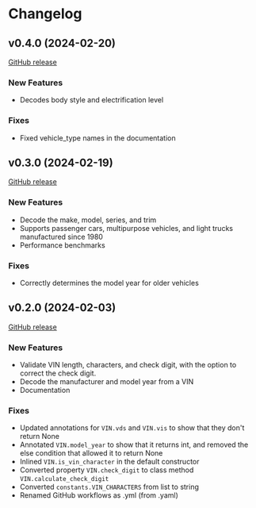 # Changelog

## v0.4.0 (2024-02-20)

[GitHub release](https://github.com/davidpeckham/vin/releases/tag/v0.4.0)

### New Features

* Decodes body style and electrification level

### Fixes

* Fixed vehicle_type names in the documentation

## v0.3.0 (2024-02-19)

[GitHub release](https://github.com/davidpeckham/vin/releases/tag/v0.3.0)

### New Features

* Decode the make, model, series, and trim
* Supports passenger cars, multipurpose vehicles, and light trucks manufactured since 1980
* Performance benchmarks

### Fixes

* Correctly determines the model year for older vehicles

## v0.2.0 (2024-02-03)

[GitHub release](https://github.com/davidpeckham/vin/releases/tag/v0.2.0)

### New Features

* Validate VIN length, characters, and check digit, with the option to correct the check digit.
* Decode the manufacturer and model year from a VIN
* Documentation

### Fixes

* Updated annotations for `VIN.vds` and `VIN.vis` to show that they don't return None
* Annotated `VIN.model_year` to show that it returns int, and removed the else condition that allowed it to return None
* Inlined `VIN.is_vin_character` in the default constructor
* Converted property `VIN.check_digit` to class method  `VIN.calculate_check_digit`
* Converted ``constants.VIN_CHARACTERS`` from list to string
* Renamed GitHub workflows as .yml (from .yaml)
